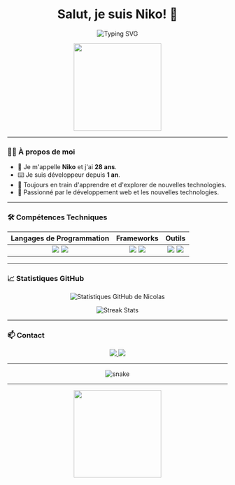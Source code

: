 <h1 align="center">Salut, je suis Niko! 👋</h1>

<p align="center" justify-content="center">
  <img src="https://readme-typing-svg.herokuapp.com?font=Fira+Code&duration=3000&pause=500&color=58A6FF&width=435&lines=Développeur+Passionné;Amoureux+du+Code;Toujours+En+Apprentissage" alt="Typing SVG">
</p>

<p align="center">
  <img src="https://media.giphy.com/media/26tn33aiTi1jkl6H6/giphy.gif" width="200">
</p>

---

### 👨‍💻 À propos de moi

- 💼 Je m'appelle **Niko** et j'ai **28 ans**.
- ⌨️ Je suis développeur depuis **1 an**.
- 🌱 Toujours en train d'apprendre et d'explorer de nouvelles technologies.
- 🚀 Passionné par le développement web et les nouvelles technologies.

---

### 🛠️ Compétences Techniques

<div align="center">
  <table>
    <thead>
      <tr>
        <th>Langages de Programmation</th>
        <th>Frameworks</th>
        <th>Outils</th>
      </tr>
    </thead>
    <tbody>
      <tr>
        <td align="center">
          <img src="https://img.shields.io/badge/-JavaScript-F7DF1E?logo=javascript&logoColor=000">
          <img src="https://img.shields.io/badge/-Python-3776AB?logo=python&logoColor=fff">
        </td>
        <td align="center">
          <img src="https://img.shields.io/badge/-React-61DAFB?logo=react&logoColor=000">
          <img src="https://img.shields.io/badge/-Node.js-339933?logo=node.js&logoColor=fff">
        </td>
        <td align="center">
          <img src="https://img.shields.io/badge/-Git-F05032?logo=git&logoColor=fff">
          <img src="https://img.shields.io/badge/-VS%20Code-007ACC?logo=visual-studio-code&logoColor=fff">
        </td>
      </tr>
    </tbody>
  </table>
</div>

---

### 📈 Statistiques GitHub

<p align="center">
  <img src="https://github-readme-stats.vercel.app/api?username=NikotoKoto&show_icons=true&theme=radical" alt="Statistiques GitHub de Nicolas">
</p>

<p align="center">
  <img src="https://github-readme-streak-stats.herokuapp.com?user=NikotoKoto&theme=radical" alt="Streak Stats">
</p>

---

### 📫 Contact

<p align="center">
  <a href="https://www.linkedin.com/in/tonprofil" target="_blank">
    <img src="https://img.shields.io/badge/-LinkedIn-0A66C2?logo=linkedin&logoColor=fff">
  </a>
  <a href="mailto:tonemail@example.com">
    <img src="https://img.shields.io/badge/-Email-D14836?logo=gmail&logoColor=fff">
  </a>
</p>

---

<p align="center">
  <img src="https://github.com/NikotoKoto/NikotoKoto/raw/output/github-contribution-grid-snake.svg" alt="snake"></p>

---

<p align="center">
  <img src="https://media.giphy.com/media/3o7TKtnuHOHHUjR38Y/giphy.gif" width="200">
</p>
